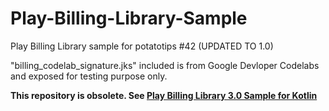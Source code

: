# Play-Billing-Library-Sample
Play Billing Library sample for potatotips #42 (UPDATED TO 1.0)

"billing_codelab_signature.jks" included is from Google Devloper Codelabs and exposed for testing purpose only.

**This repository is obsolete. See [Play Billing Library 3.0 Sample for Kotlin](https://github.com/mightyfrog/Play-Billing-Library-Sample-for-Kotlin)**
